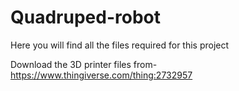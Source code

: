 # Quadruped-robot
Here you will find all the files required for this project

Download the 3D printer files from-
https://www.thingiverse.com/thing:2732957
